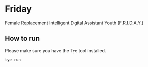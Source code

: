 # Friday

Female Replacement Intelligent Digital Assistant Youth (F.R.I.D.A.Y.)

## How to run

Please make sure you have the Tye tool installed.

```bash
tye run
```
